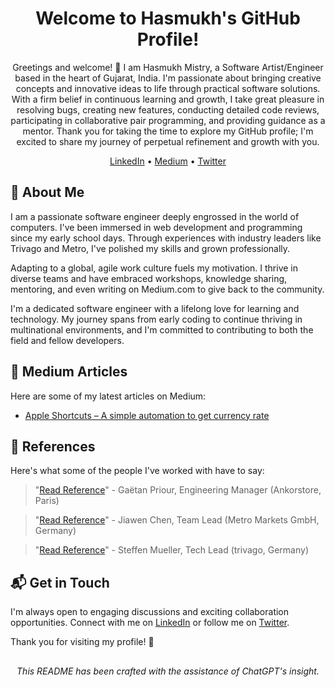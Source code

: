 <div align="center">
  <h1>Welcome to Hasmukh's GitHub Profile!</h1>
  
  <p>Greetings and welcome! 🌟 I am Hasmukh Mistry, a Software Artist/Engineer based in the heart of Gujarat, India. I'm passionate about bringing creative concepts and innovative ideas to life through practical software solutions. With a firm belief in continuous learning and growth, I take great pleasure in resolving bugs, creating new features, conducting detailed code reviews, participating in collaborative pair programming, and providing guidance as a mentor. Thank you for taking the time to explore my GitHub profile; I'm excited to share my journey of perpetual refinement and growth with you.</p>
  
  <a href="https://www.linkedin.com/in/hasmukh-k-mistry/">LinkedIn</a> •
  <a href="https://hasmukhmistry137.medium.com/">Medium</a> •
  <a href="https://twitter.com/hasukmistry">Twitter</a>
</div>

## 🌱 About Me

I am a passionate software engineer deeply engrossed in the world of computers. I've been immersed in web development and programming since my early school days. Through experiences with industry leaders like Trivago and Metro, I've polished my skills and grown professionally.

Adapting to a global, agile work culture fuels my motivation. I thrive in diverse teams and have embraced workshops, knowledge sharing, mentoring, and even writing on Medium.com to give back to the community.

I'm a dedicated software engineer with a lifelong love for learning and technology. My journey spans from early coding to continue thriving in multinational environments, and I'm committed to contributing to both the field and fellow developers.

## 📝 Medium Articles

Here are some of my latest articles on Medium:

- [Apple Shortcuts – A simple automation to get currency rate](https://medium.com/@hasmukhmistry137/apple-shortcuts-a-simple-automation-to-get-currency-rate-d24ae8500d7b)

## 🙌 References

Here's what some of the people I've worked with have to say:

> "[Read Reference](./references/ankorstore.png "From Engineering Manager, Ankorstore, Paris")" - Gaëtan Priour, Engineering Manager (Ankorstore, Paris)

> "[Read Reference](./references/metro-reference-letter.pdf "From Team Lead, Metro Markets GmbH, Germany")" - Jiawen Chen, Team Lead (Metro Markets GmbH, Germany)

> "[Read Reference](./references/trivago-letter-of-reference.pdf "From Team Lead, Metro Markets GmbH, Germany")" - Steffen Mueller, Tech Lead (trivago, Germany)

## 📬 Get in Touch

I'm always open to engaging discussions and exciting collaboration opportunities. Connect with me on [LinkedIn](https://www.linkedin.com/in/hasmukh-k-mistry/) or follow me on [Twitter](https://twitter.com/hasukmistry).

Thank you for visiting my profile! 🎉

##

<p align="center">
  <em>This README has been crafted with the assistance of ChatGPT's insight.</em>
</p>
